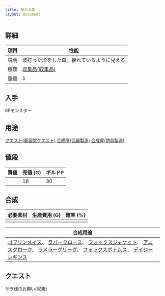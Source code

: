 ```yaml
---
title: 揺れる草
layout: document
---
```

## 詳細


|項目|性能|
|---|---|
|説明|波打った形をした草。揺れているように見える|
|種類|[収集品(収集品)](収集品(収集品))|
|重量|1|

## 入手

6Fモンスター

## 用途

[クエスト(美容院クエスト)](クエスト(美容院クエスト))
[合成屋(武器製造)](合成屋(武器製造))
[合成屋(防具製造)](合成屋(防具製造))

## 値段


|買値|売値 (G)|ギルドP|
|---|---|---|
||18|30|

## 合成


|必要素材|生産費用 (G)|確率 (%)|
|---|---|---|
||||


|合成用途|
|---|
|[ゴブリンメイス](ゴブリンメイス)、 [ラバークロース](ラバークロース)、 [フォックスジャケット](フォックスジャケット)、 [アニスクローク](アニスクローク)、 [ラメラーグリーグ](ラメラーグリーグ)、 [フォックスボトムス](フォックスボトムス)、 [デイジーレギンス](デイジーレギンス)|

## クエスト

サラ様のお願い(収集)

